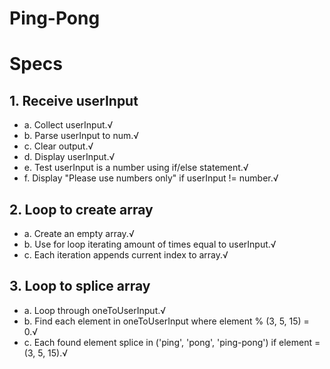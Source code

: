 # Ping-Pong

# Specs
## 1. Receive userInput
* a. Collect userInput.√
* b. Parse userInput to num.√
* c. Clear output.√
* d. Display userInput.√
* e. Test userInput is a number using if/else statement.√
* f. Display "Please use numbers only" if userInput != number.√

## 2. Loop to create array
* a. Create an empty array.√
* b. Use for loop iterating amount of times equal to userInput.√
* c. Each iteration appends current index to array.√

## 3. Loop to splice array
* a. Loop through oneToUserInput.√
* b. Find each element in oneToUserInput where element % (3, 5, 15) = 0.√
* c. Each found element splice in ('ping', 'pong', 'ping-pong') if element = (3, 5, 15).√
